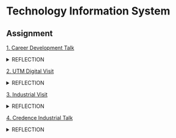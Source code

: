 # Technology Information System

<h2>
  Assignment
</h2>
  
  [1. Career Development Talk](https://github.com/anissj/sem-1/blob/main/TIS/CAREER%20DEVELOPMENTpdf.pdf)

<details>
  
  <summary>REFLECTION</summary></br>
  <p>   From the talk given by PPG and GetMe Hired, I am able to know the real-life working cultures and experiences. Moreover, the advice given by the UTM alumni has become one of my motivations to pursue this field as it is relatable to me. Also, they gave us tips on what is needed to work on in order to get employed on the job I wanted. </p>

</details>

 [2. UTM Digital Visit](https://drive.google.com/file/d/10qi2PZfQGDqaF45yozdzjOudvvLgN6w7/view?usp=drive_link)

<details>
  
  <summary>REFLECTION</summary></br>
  <p>   The visit to UTM Digital has made me become more passionate about data mangement as I get to see the data center or database that stores all the data in UTM. I am amazed by how the staff maintains the database. Moreover, the staff explained how they solved the problems that were reported by students and other staff.
  Furthermore, I got to feel the working environment there as I visited the meeting room and open area. It is relaxed and calm as they say we also need to take care of our mental health while working.</p>

</details>

 
[3. Industrial Visit](https://github.com/anissj/sem-1/blob/main/TIS/Industrial%20Visit%20Newsletter.pdf)

<details>
  
  <summary>REFLECTION</summary></br>
  <p>   </p>
</details>

[4. Credence Industrial Talk](https://github.com/anissj/sem-1/blob/main/TIS/Assignment%203.pdf)

<details>
  
  <summary>REFLECTION</summary></br>
  <p>    </p>

</details>

